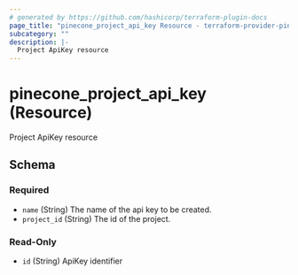 ```yaml
---
# generated by https://github.com/hashicorp/terraform-plugin-docs
page_title: "pinecone_project_api_key Resource - terraform-provider-pinecone"
subcategory: ""
description: |-
  Project ApiKey resource
---
```


# pinecone_project_api_key (Resource)

Project ApiKey resource



<!-- schema generated by tfplugindocs -->
## Schema

### Required

- `name` (String) The name of the api key to be created.
- `project_id` (String) The id of the project.

### Read-Only

- `id` (String) ApiKey identifier
